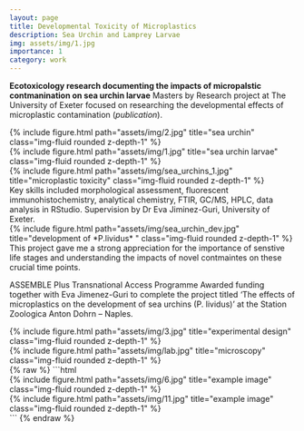 ```yaml
---
layout: page
title: Developmental Toxicity of Microplastics 
description: Sea Urchin and Lamprey Larvae
img: assets/img/1.jpg
importance: 1
category: work
---
```


**Ecotoxicology research documenting the impacts of micropalstic contmanination on sea urchin larvae**
Masters by Research project at The University of Exeter focused on researching the developmental effects of microplastic contamination (*publication*). 

<div class="row">
    <div class="col-sm mt-3 mt-md-0">
        {% include figure.html path="assets/img/2.jpg" title="sea urchin" class="img-fluid rounded z-depth-1" %}
    </div>
    <div class="col-sm mt-3 mt-md-0">
        {% include figure.html path="assets/img/1.jpg" title="sea urchin larvae" class="img-fluid rounded z-depth-1" %}
    </div>
    <div class="col-sm mt-3 mt-md-0">
        {% include figure.html path="assets/img/sea_urchins_1.jpg" title="microplastic toxicity" class="img-fluid rounded z-depth-1" %}
    </div>
</div>
<div class="caption">
    Key skills included morphological assessment, fluorescent immunohistochemistry, analytical chemistry, FTIR, GC/MS, HPLC, data analysis in RStudio. Supervision by Dr Eva Jiminez-Guri, University of Exeter.
</div>
<div class="row">
    <div class="col-sm mt-3 mt-md-0">
        {% include figure.html path="assets/img/sea_urchin_dev.jpg" title="development of *P.lividus* " class="img-fluid rounded z-depth-1" %}
    </div>
</div>
<div class="caption">
    This project gave me a strong appreciation for the importance of senstive life stages and understanding the impacts of novel contmaintes on these crucial time points. 
</div>

ASSEMBLE Plus Transnational Access Programme
Awarded funding together with Eva Jimenez-Guri to complete the
project titled ‘The effects of microplastics on the development of sea
urchins (P. lividus)’ at the Station Zoologica Anton Dohrn – Naples.

<div class="row justify-content-sm-center">
    <div class="col-sm-8 mt-3 mt-md-0">
        {% include figure.html path="assets/img/3.jpg" title="experimental design" class="img-fluid rounded z-depth-1" %}
    </div>
    <div class="col-sm-4 mt-3 mt-md-0">
        {% include figure.html path="assets/img/lab.jpg" title="microscopy" class="img-fluid rounded z-depth-1" %}
    </div>
</div>
<div class="caption">
{% raw %}
```html
<div class="row justify-content-sm-center">
    <div class="col-sm-8 mt-3 mt-md-0">
        {% include figure.html path="assets/img/6.jpg" title="example image" class="img-fluid rounded z-depth-1" %}
    </div>
    <div class="col-sm-4 mt-3 mt-md-0">
        {% include figure.html path="assets/img/11.jpg" title="example image" class="img-fluid rounded z-depth-1" %}
    </div>
</div>
```
{% endraw %}

